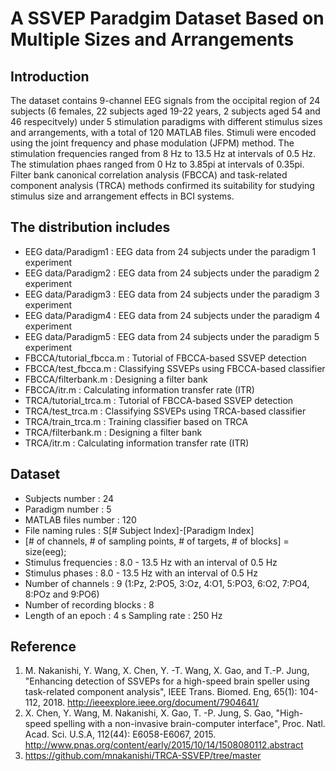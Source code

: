 # A SSVEP Paradgim Dataset Based on Multiple Sizes and Arrangements

## Introduction
The dataset contains 9-channel EEG signals from the occipital region of 24 subjects (6 females, 22 subjects aged 19-22 years, 2 subjects aged 54 and 46 respecitvely) under 5 stimulation paradigms with different stimulus sizes and arrangements, with a total of 120 MATLAB files. Stimuli were encoded using the joint frequency and phase modulation (JFPM) method. The stimulation frequencies ranged from 8 Hz to 13.5 Hz at intervals of 0.5 Hz. The stimulation phaes ranged from 0 Hz to 3.85pi at intervals of 0.35pi. 
Filter bank canonical correlation analysis (FBCCA) and task-related component analysis (TRCA) methods confirmed its suitability for studying stimulus size and arrangement effects in BCI systems.
## The distribution includes
* EEG data/Paradigm1 : EEG data from 24 subjects under the paradigm 1 experiment  
* EEG data/Paradigm2 : EEG data from 24 subjects under the paradigm 2 experiment
* EEG data/Paradigm3 : EEG data from 24 subjects under the paradigm 3 experiment
* EEG data/Paradigm4 : EEG data from 24 subjects under the paradigm 4 experiment
* EEG data/Paradigm5 : EEG data from 24 subjects under the paradigm 5 experiment
* FBCCA/tutorial_fbcca.m : Tutorial of FBCCA-based SSVEP detection
* FBCCA/test_fbcca.m : Classifying SSVEPs using FBCCA-based classifier
* FBCCA/filterbank.m : Designing a filter bank
* FBCCA/itr.m : Calculating information transfer rate (ITR)
* TRCA/tutorial_trca.m : Tutorial of FBCCA-based SSVEP detection
* TRCA/test_trca.m : Classifying SSVEPs using TRCA-based classifier
* TRCA/train_trca.m : Training classifier based on TRCA
* TRCA/filterbank.m : Designing a filter bank
* TRCA/itr.m : Calculating information transfer rate (ITR)

## Dataset
* Subjects number : 24
* Paradigm number : 5
* MATLAB files number : 120
* File naming rules : S[# Subject Index]-[Paradigm Index]
* [# of channels, # of sampling points, # of targets,  # of blocks] = size(eeg);
* Stimulus frequencies : 8.0 - 13.5 Hz with an interval of 0.5 Hz
* Stimulus phases : 8.0 - 13.5 Hz with an interval of 0.5 Hz
* Number of channels : 9 (1:Pz, 2:PO5, 3:Oz, 4:O1, 5:PO3, 6:O2, 7:PO4, 8:POz and 9:PO6)
* Number of recording blocks : 8
* Length of an epoch : 4 s
Sampling rate : 250 Hz
## Reference
1. M. Nakanishi, Y. Wang, X. Chen, Y. -T. Wang, X. Gao, and T.-P. Jung, "Enhancing detection of SSVEPs for a high-speed brain speller using task-related component analysis", IEEE Trans. Biomed. Eng, 65(1): 104-112, 2018. http://ieeexplore.ieee.org/document/7904641/
2. X. Chen, Y. Wang, M. Nakanishi, X. Gao, T. -P. Jung, S. Gao, "High-speed spelling with a non-invasive brain-computer interface", Proc. Natl. Acad. Sci. U.S.A, 112(44): E6058-E6067, 2015. http://www.pnas.org/content/early/2015/10/14/1508080112.abstract
3. https://github.com/mnakanishi/TRCA-SSVEP/tree/master

